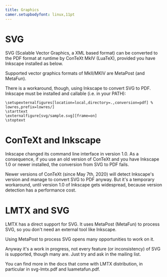 ```yaml
---
title: Graphics
camer.setupbodyfont: linux,11pt
---
```


# SVG

SVG (Scalable Vector Graphics, a XML based format) can be converted to the PDF
format at runtime by ConTeXt MkIV (LuaTeX), provided you have Inkscape installed
as below.

Supported vector graphics formats of MkII/MKIV are MetaPost (and MetaFun).

There is a workaround, though, using Inkscape to convert SVG to PDF. Inkscape
must be installed and callable (i.e. in your PATH):

    \setupexternalfigures[location=local,directory=.,conversion=pdf] % lowres,prefix=lowres/]
    \starttext
    \externalfigure[svg/sample.svg][frame=on]
    \stoptext

# ConTeXt and Inkscape

Inkscape changed its command line interface in version 1.0. As a consequence, if
you use an old version of ConTeXt and you have Inkscape 1.0 or newer installed,
the conversion from SVG to PDF fails.

Newer versions of ConTeXt (since May 7th, 2020) will detect Inkscape's version
and manage to convert SVG to PDF anyway. But it's a temporary workaround, until
version 1.0 of Inkscape gets widespread, because version detection has a
performance cost.

# LMTX and SVG

LMTX has a direct support for SVG. It uses MetaPost (MetaFun) to process SVG, so
you don't need an external tool like Inkscape.

Using MetaPost to process SVG opens many opportunities to work on it.

Anyway it's a work in progress, not every feature (or inconsistency) of SVG is
supported, though many are. Just try and ask in the mailing list.

You can find more in the docs that come with LMTX distribution, in particular in
svg-lmtx.pdf and luametafun.pdf.
